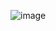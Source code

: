 ![image](https://user-images.githubusercontent.com/102398532/215050032-85782266-923f-4d33-9191-17b3c1023ff7.png)
